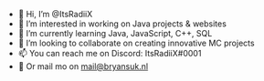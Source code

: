 - 👋 Hi, I’m @ItsRadiiX
- 👀 I’m interested in working on Java projects & websites
- 🌱 I’m currently learning Java, JavaScript, C++, SQL 
- 💞️ I’m looking to collaborate on creating innovative MC projects
- 📫 You can reach me on Discord: ItsRadiiX#0001
- 💬 Or mail mo on mail@bryansuk.nl

<!---
ItsRadiiX/ItsRadiiX is a ✨ special ✨ repository because its `README.md` (this file) appears on your GitHub profile.
You can click the Preview link to take a look at your changes.
--->
